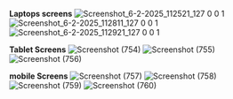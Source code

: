 **Laptops screens**
![Screenshot_6-2-2025_112521_127 0 0 1](https://github.com/user-attachments/assets/b814b9e8-1394-4180-919e-26825e0cb144)
![Screenshot_6-2-2025_112811_127 0 0 1](https://github.com/user-attachments/assets/52ef967f-800e-449a-8d45-8850af73d6b9)
![Screenshot_6-2-2025_112921_127 0 0 1](https://github.com/user-attachments/assets/e3a7ef23-ea26-4357-bcbb-ef979d236462)

**Tablet Screens**
![Screenshot (754)](https://github.com/user-attachments/assets/a075c6ab-3b41-473d-b0b1-85435d82b5f2)
![Screenshot (755)](https://github.com/user-attachments/assets/35203bf3-a8c2-4aa3-8c7d-5c9cf2b5dc05)
![Screenshot (756)](https://github.com/user-attachments/assets/db7bf06d-db1f-4b4d-a9e7-d7c80c3186b7)

**mobile Screens**
![Screenshot (757)](https://github.com/user-attachments/assets/30dbad15-4fd9-4fbf-a26d-1818998d8455)
![Screenshot (758)](https://github.com/user-attachments/assets/571a2872-d3c6-425f-b7c2-fceecab4d2d1)
![Screenshot (759)](https://github.com/user-attachments/assets/c220d14f-d527-4c2c-9f96-c8927fa7b77c)
![Screenshot (760)](https://github.com/user-attachments/assets/191046a9-6745-4628-b0b6-7881200d5535)
